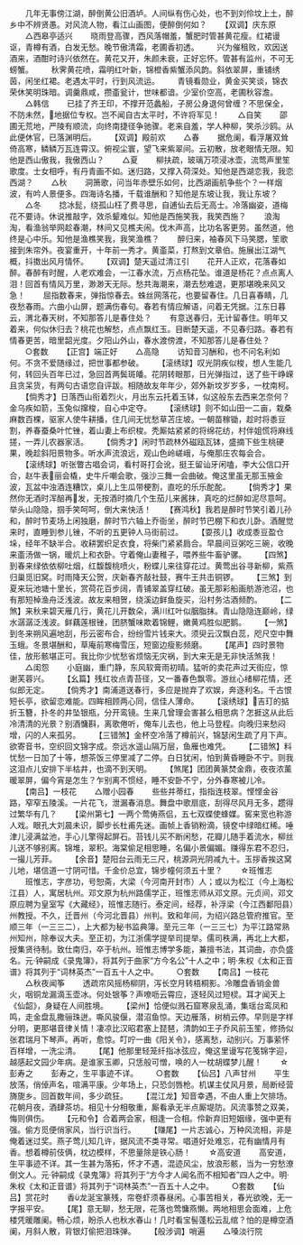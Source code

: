 <!-- { "loadSidebar": true } -->
　　几年无事傍江湖，醉倒黄公旧酒垆。人间纵有伤心处，也不到刘伶坟上土，醉乡中不辨贤愚。对风流人物，看江山画图，便醉倒何如？
　　【双调】庆东原
　　△西皋亭适兴
　　晓雨登高骤，西风落帽羞，蟹肥时管甚黄花瘦。红裙谩讴，青樽有酒，白发无愁。晚节傲清霜，老圃香初透。
　　兴为催租败，欢因送酒来，酒酣时诗兴依然在。黄花又开，朱颜未衰，正好忘怀。管甚有监州，不可无螃蟹。
　　秋霁黄花喷，霜明红叶新，锦橙香紫蟹添风韵。斜依翠屏，重铺绣茵，闲坐红裙。老遇太平时，行到风流运。
　　青镜看勋业，黄金买笑谈，锦衣荣休笑明珠暗。调羹鼎咸，攒齑瓮计，世味都谙。少室价空高，老圃秋容澹。
　　△韩信
　　已挂了齐王印，不撑开范蠡船，子房公身退何曾缠？不思保全，不防未然，地据位专权。岂不闻自古太平时，不许将军见！
　　△自笑
　　邵圃无荒地，严陵有顺流，向终南捷径争驰骤。老来自羞，学人种柳，笑杀沙鸥。从此便休官，已落渊明后。
　　【双调】殿前欢
　　△春
　　据危阑，看浮屠双耸倚高寒，鳞鳞万瓦连霄汉。俯视尘寰，望飞来紫翠间。云初散，放老眼情无限。知他是西山傲我，我傲西山？
　　△夏
　　柳扶疏，玻璃万项浸冰壶，流莺声里笙歌度。士女相呼，有丹青画不如。迷归路，又撑入荷深处。知他是西湖恋我，我恋西湖？
　　△秋
　　洞箫歌，问当年赤壁乐如何，比西湖画航争些个？一样烟波，有吟人景便多。四海诗名播，千载谁酬和？知他是东坡让我，我让东坡？
　　△冬
　　捻冰髭，绕孤山枉了费寻思，自逋仙去后无高士。冷落幽姿，道梅花不要诗。休说推敲字，效杀颦难似。知他是西施笑我，我笑西施？
　　浪淘淘，看渔翁举网趁春潮，林间又见樵夫闹。伐木声高，比功名客更劳。虽然道，他终是心中乐。知他是渔樵笑我，我笑渔樵？
　　醉归来，袖春风下马笑腮，笙歌接到朱帘外。夜宴重开，十年前一秀才。黄齑菜，打熬到文章伯。施展出江湖气概，抖擞出风月情怀。
　　【双调】楚天遥过清江引
　　花开人正欢，花落春如醉。春醉有时醒，人老欢难会，一江春水流，万点杨花坠。谁道是杨花？点点离人泪！回首有情风万里，渺渺天无际。愁共海潮来，潮去愁难退，更那堪晚来风又急！
　　屈指数春来，弹指惊春去。蛛丝网落花，也要留春住。几日喜春睛，几夜愁春雨。六曲小山屏，题满伤春句。春若有情应解语，问着无凭据。江东日暮云，渭北春天树，不知那答儿是春住处？
　　有意送春归，无计留春住。明年又着来，何似休归去？桃花也解愁，点点飘红玉。目断楚天遥，不见春归路。春若有情春更苦，暗里韶光度。夕阳山外山，春水渡傍渡，不知那答儿是春住处？
　　○套数
　　【正宫】端正好
　　△高隐
　　访知音习酬和，也不问名利如何。不贪不爱随缘过，把世事都参破。
　　【滚绣球】叹光阴疾似梭，想人生能几何，转回头百年已过，急回首两鬓斑皤。花阴转眼那，日光弹指过，送了些干峥嵘且贪呆货，有两句古语您自评跋。相随故友年年少，郊外新坟岁岁多，一枕南柯。
　　【倘秀才】日落西山衔着烈火，月出东云托着玉钵，似这般东去西来怎奈何？金乌疾如箭，玉兔似撺梭，自心中定夺。
　　【滚绣球】则不如山田一二亩，栽桑麻数百棵，驱家人使牛耕播，住几间无忧愁草苫庄坡。一朝苗稼锄，趁时将黍豆割，养春蚕桑叶忙锉，着山妻上布织梭。秃厮姑紧紧的将绵花纺，村伴姐慌将麻线搓，一弄儿农器家活。
　　【倘秀才】闲时节疏林外磁瓯瓦钵，盛摘下些生桃硬果，晚趁斜阳景物多。听水声流浪远，观山色岭嵯峨，与俺那庄农每会合。
　　【滚绣球】听张瞥古唱会词，看村哥打会讹，挺王留讪牙闲嗑，李大公信口开合，赵牛表丽会橇，史牛斤嘲会歌，强沙三舞一会曲破。俺这里虽无那玉掖金波，瓦盆中浊酒连糟饮，桌儿上生瓜带梗割，直吃的乐乐酡酡。
　　【倘秀才】果然你无酒时浑醅再发，无按酒时摘几个生茄儿来酱抹，真吃的烂醉如泥尽意呵。举头山隐隐，掴手笑呵呵，倒大来快活！
　　【赛鸿秋】我若是醉时节笑引着儿孙和，醉时节麦场上闲独磨，醉时节六轴上乔衙坐，醉时节巴棚下和衣儿卧。酒醒觉来时，直睡到参儿锉，不听的五更钟人马街前过。
　　【耍孩儿】收成黍豆盈仓垛，经年不缺半合。收耕罢织足衣食，将柴门紧紧扃合。早晨间豆粥吃三碗，收晚来齑汤做一锅，暖炕上和衣卧。守着俺山妻稚子，喂养些牛畜驴骡。
　　【四煞】到春来绿依依柳吐烟，红馥馥桃喷火，粉蝶儿来往穿花过。黄莺出谷寻新柳，紫燕归巢觅旧窝。时雨降天公贺，庆新春齐敲社鼓，赛牛王共击铜锣。
　　【三煞】到夏来玩池塘十里长，赏荷花百步阔，青铺翠盖穿红破。虽无那彩船画舫游池沼，也有那短棹渔舟泛浅波。故友来相贺，绕溪边鲜鱼旋买，沿村务沽酒频酌。
　　【二煞】来秋来碧天雁几行，黄花儿开数朵，满川红叶似胭脂抹。青山隐隐连巅岭，绿水潺潺泛浅波。鲜藕莲根锉，团脐蟹味欺着锦鲤，嫩黄鸡胜似肥鹅。
　　【一煞】到冬来朔风遍地刮，彤云密布合，纷纷雪片钱来大。须臾云汉飘白蕊，咫尺空中舞玉蛾。冬景堪酬和，草庵前寒梅雪压，短窗边瘦影频磨。
　　【尾声】四时景物佳，放形骸堪正可。我比你少忧愁省烦恼无灾祸，到大来无是无非快活煞我！
　　△闺怨
　　小庭幽，重门静，东风软膏雨初晴。猛听的卖花声过天街应，惊谢芙蓉兴。
　　【幺篇】残红妆点青苔径，又一番春色飘零。游丝心绪柳花情，还似郎无定。
　　【倘秀才】南浦道送春行，多应是抛弃了欢娱，奔逐利名。千古恨短长亭，欲留恋难能。四眸相顾两心同，信佳人薄命。
　　【滚绣球】吉玎的掂折玉簪，扑冬的井坠银瓶，分开鸾镜。生来几曾理会害甚么相思病？怎捱这从此后冷清清的光景？别酒慵斟，离歌倦听，俺车儿去也，他上马登程。向晚归来愁闷增，闪的人来孤另。
　　【三错煞】金杯空冷落了樽前兴，锦瑟闲生疏了月下声。欲寄音书，空织回文锦字成。奈远水遥山隔万层，鱼雁也难凭。
　　【二错煞】料忧愁一日加了十等，想茶饭三停里减了二停。白日犹闲，怕到黄昏睡卧不宁。则我这泪点儿安排下半枯井，也滴不到天明。
　　【煞尾】团团黄篆焚金鼎，夜夜浓薰暖翠屏，偏今宵是怎生？乍别离不惯经，睡不安卧不宁，分外春寒被儿冷。
　　【南吕】一枝花
　　△赠小园春
　　些些并蒂红，指指连枝翠。悭悭金谷路，窄窄五陵溪。一片花飞，泄漏春消息。舞盘中歌扇底，刮得尽风月无多，趱得过繁华有几？
　　【梁州第七】一两个莺俦燕侣，五七双蝶使蜂媒。窖来宽也称游人戏。眼孔大刘晨未识，脚步长杜甫先迷。画帧上香销粉滴，镜奁中绿暗红稀。唾津儿浸满盆池，手心儿擎得起屏石。苔钱儿买不断闲愁，花瓣儿随手着流水，柳丝儿送不够别离。锦堆，翠积。海棠偷足相思睡，名偏小景偏媚。赚得东君不忍归，一撮儿芳菲。
　　【余音】楚阳台云雨无三尺，桃源洞光阴减九十。玉拶香挨这窝儿地，堪信道一寸阴可惜。千金价总宜，锦步幢何须五十里？
　　☆班惟志
　　班惟志，字彦功，号恕斋，大梁（今河南开封市）人；或以为松江（今上海松江县）人，寓居杭州。邓文原为杭州路儒学正，班惟志师从邓文原。元贞间，邓文原应聘为皇室写《大藏经》，班惟志随行。泰定间，经荐，补浮梁（今江西鄱阳县）州教授。不久，迁晋州（今河北晋县）州判。致和年间，为绍兴路总管府推官。至顺三年（一三三二），上大都为秘书监典簿。至元三年（一三三七）为平江路常熟州知州，除奉议大夫。至正初，为江浙儒学提举司提举。儒司秩满，再北上大都，授集贤待制。致仕南归，卒于杭州。班惟志博学多能，兼擅书法，其词曲，亦负盛名。元·钟嗣成《录鬼簿》，将其列于曲家“方今名公”十人之中；明·朱权《太和正音谱》将其列于“词林英杰”一百五十人之中。
　　○套数
　　【南吕】一枝花
　　△秋夜闻筝
　　透疏帘风摇杨柳阴，泻长空月转梧桐影。冷雕盘香销金兽火，咽铜龙漏滴玉壶冰。何处银筝？声嘹呖云霄应，逐轻风过短棂。耳才闻天上《仙韶》，身疑在人间胜境。
　　【梁州】恰便似溅石窟寒泉乱涌，集瑶台鸾凤和鸣，走金盘乱撒骊珠迸。嘶风骏偃，潜沼鱼惊。天边雁落，树梢云停。早则是字样分明，更那堪音律关情！凄凉比汉昭君塞上琵琶，清韵如王子乔风前玉笙，修扬似张君瑞月下琴声。再听，愈惊。叮咛一曲《阳关令》，感离愁，动别兴。万事萦怀百样增，一洗尘清。
　　【尾】他那里轻笼纤指冰弦应，俺这里谩写花笺锦字迎，越感起文园少年病。是谁家玉卿，只恁般可憎，唤的人一枕胡蝶梦儿醒！
　　☆彭寿之
　　彭寿之，生平事迹不详。
　　○套数
　　【仙吕】八声甘州
　　平生放荡，俏倬声名，喧满平康。少年场上，只恐剑唇枪。机谋主仗风月景，局断经营旖旎乡。回首数年间，多少疏狂。
　　【混江龙】知音幸遇，不由人重上欠排场。花朝月夜，酒肆茶坊。相见十分相敬重，厮看承无半点厮堤防。风流事赞之双美，悔则俱伤。
　　【元和令】合着两会家，相逢一合相。伶新弃旧短姻缘，强中更有强。偷方觅便俏家风，当行识当行。
　　【赚尾】一片志诚心，万种风流相，非是俺着迷过奖。燕子莺儿知几许，据风流不类寻常。唱道好处难忘，花有幽情月有香。想着樽前伎俩，枕边模样，不思量除是铁心肠！
　　☆高安道
　　高安道，生平事迹不详。其一生甚为落拓，怀才不遇，混迹风尘，放浪形骸，当为一穷愁潦倒文人。元·钟嗣成《录鬼簿》将其列于“方今才人闻名而不相知者”四人之中。明·朱权《太和正音谱》将其列于“词林英杰”一百五十人之中。
　　○套数
　　【仙吕】赏花时
　　香龙涎宝篆残，帘卷虾须春昼闲。心事苦相关，春光欲晚，无一字报平安。
　　【尾】意无聊，愁无限，花落也莺慵燕懒。两地相思会面难，上危楼凭暖雕阑。畅心烦，盼杀人也秋水春山！几时看宝髻蓬松云乱绾？怕的是樽空酒阑，月斜人散，背银灯偷把泪珠弹。
　　【般涉调】哨遍
　　△嗓淡行院
